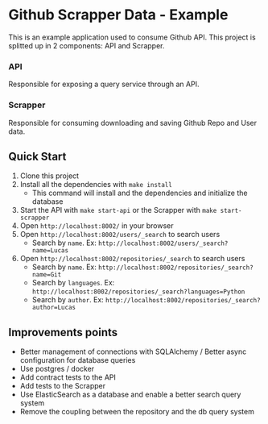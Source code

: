 # Github Scrapper Data - Example

This is an example application used to consume Github API.
This project is splitted up in 2 components: API and Scrapper.

### API
Responsible for exposing a query service through an API.


### Scrapper
Responsible for consuming downloading and saving Github Repo and User data.


## Quick Start

1. Clone this project
2. Install all the dependencies with `make install`
    * This command will install and the dependencies and initialize the database
3. Start the API with `make start-api` or the Scrapper with `make start-scrapper`
4. Open `http://localhost:8002/` in your browser
5. Open `http://localhost:8002/users/_search` to search users
    * Search by `name`. Ex: `http://localhost:8002/users/_search?name=Lucas`
6. Open `http://localhost:8002/repositories/_search` to search users
    * Search by `name`. Ex: `http://localhost:8002/repositories/_search?name=Git`
    * Search by `languages`. Ex: `http://localhost:8002/repositories/_search?languages=Python`
    * Search by `author`. Ex: `http://localhost:8002/repositories/_search?author=Lucas`


## Improvements points
* Better management of connections with SQLAlchemy / Better async configuration for database queries
* Use postgres / docker
* Add contract tests to the API
* Add tests to the Scrapper
* Use ElasticSearch as a database and enable a better search query system
* Remove the coupling between the repository and the db query system
